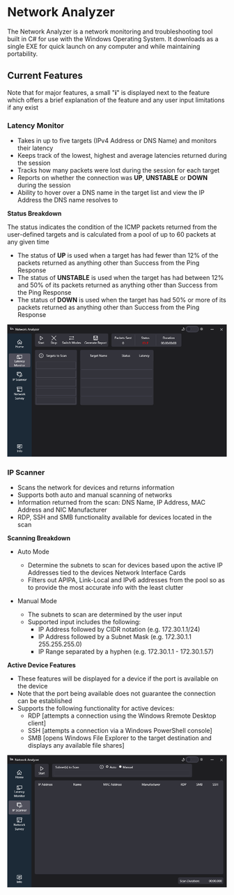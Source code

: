 # Network Analyzer

The Network Analyzer is a network monitoring and troubleshooting tool built in C# for use with the Windows Operating System. It downloads as a single EXE for quick launch on any computer and while maintaining portability.

## Current Features
Note that for major features, a small "**i**" is displayed next to the feature which offers a brief explanation of the feature and any user input limitations if any exist

### Latency Monitor
- Takes in up to five targets (IPv4 Address or DNS Name) and monitors their latency
- Keeps track of the lowest, highest and average latencies returned during the session
- Tracks how many packets were lost during the session for each target
- Reports on whether the connection was **UP**, **UNSTABLE** or **DOWN** during the session
- Ability to hover over a DNS name in the target list and view the IP Address the DNS name resolves to

**Status Breakdown**

The status indicates the condition of the ICMP packets returned from the user-defined targets and is calculated from a pool of up to 60 packets at any given time
- The status of **UP** is used when a target has had fewer than 12% of the packets returned as anything other than Success from the Ping Response
- The status of **UNSTABLE** is used when the target has had between 12% and 50% of its packets returned as anything other than Success from the Ping Response
- The status of **DOWN** is used when the target has had 50% or more of its packets returned as anything other than Success from the Ping Response

![Screenshot of the Latency Monitor feature with the Dark Mode theme.](/Images/latency_monitor.png)

### IP Scanner
- Scans the network for devices and returns information
- Supports both auto and manual scanning of networks
- Information returned from the scan: DNS Name, IP Address, MAC Address and NIC Manufacturer
- RDP, SSH and SMB functionality available for devices located in the scan

**Scanning Breakdown**
- Auto Mode
  - Determine the subnets to scan for devices based upon the active IP Addresses tied to the devices Network Interface Cards
  - Filters out APIPA, Link-Local and IPv6 addresses from the pool so as to provide the most accurate info with the least clutter

- Manual Mode
  - The subnets to scan are determined by the user input
  - Supported input includes the following:
	- IP Address followed by CIDR notation (e.g. 172.30.1.1/24)
	- IP Address followed by a Subnet Mask (e.g. 172.30.1.1 255.255.255.0)
	- IP Range separated by a hyphen (e.g. 172.30.1.1 - 172.30.1.57)

**Active Device Features**
- These features will be displayed for a device if the port is available on the device
- Note that the port being available does not guarantee the connection can be established
- Supports the following functionality for active devices:
  - RDP [attempts a connection using the Windows Rremote Desktop client]
  - SSH [attempts a connection via a Windows PowerShell console]
  - SMB [opens Windows File Explorer to the target destination and displays any available file shares]

![Screenshot of the IP Scanner feature with the Dark Mode theme.](/Images/ip_scanner.png)